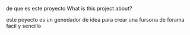 de que es este proyecto 
What is this project about?

este poyecto es un genedador de idea para crear una fursona de forama facil y sencillo
